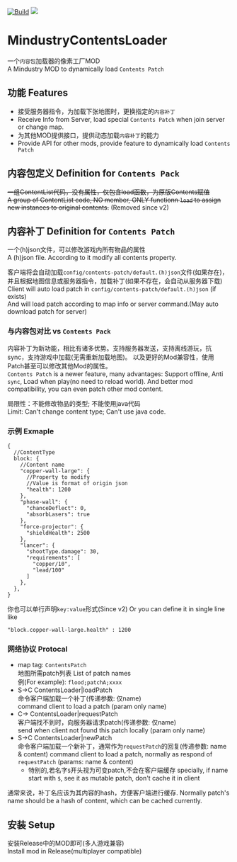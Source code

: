 [![Build](https://github.com/way-zer/MindustryContents/actions/workflows/build.yml/badge.svg?branch=master)](https://github.com/way-zer/MindustryContents/actions/workflows/build.yml)
[![](https://jitpack.io/v/way-zer/MindustryContents.svg)](https://jitpack.io/#way-zer/MindustryContents)

# MindustryContentsLoader

一个`内容包`加载器的像素工厂MOD  
A Mindustry MOD to dynamically load `Contents Patch`

## 功能 Features

* 接受服务器指令，为加载下张地图时，更换指定的`内容补丁`
* Receive Info from Server, load special  `Contents Patch` when join server or change map.
* 为其他MOD提供接口，提供动态加载`内容补丁`的能力
* Provide API for other mods, provide feature to dynamically load `Contents Patch`

## 内容包定义 Definition for `Contents Pack`

~~一组ContentList代码，没有属性，仅包含load函数，为原版Contents赋值~~  
~~A group of ContentList code, NO member, ONLY functionn `load` to assign new instances to original contents.~~
(Removed since v2)

## 内容补丁 Definition for `Contents Patch`

一个(h)json文件，可以修改游戏内所有物品的属性  
A (h)json file. According to it modify all contents property.

客户端将会自动加载`config/contents-patch/default.(h)json`文件(如果存在)，  
并且根据地图信息或服务器指令，加载补丁(如果不存在，会自动从服务器下载)  
Client will auto load patch in `config/contents-patch/default.(h)json` (if exists)  
And will load patch according to map info or server command.(May auto download patch for server)

### 与内容包对比 vs `Contents Pack`

内容补丁为新功能，相比有诸多优势。支持服务器发送，支持离线游玩，抗sync，支持游戏中加载(无需重新加载地图)。
以及更好的Mod兼容性，使用Patch甚至可以修改其他Mod的属性。  
`Contents Patch` is a newer feature, many advantages: Support offline, Anti `sync`, Load when play(no need to reload world).
And better mod compatibility, you can even patch other mod content.

局限性：不能修改物品的类型; 不能使用java代码  
Limit: Can't change content type; Can't use java code.

### 示例 Exmaple

```json5
{
  //ContentType
  block: {
    //Content name
    "copper-wall-large": {
      //Property to modify
      //Value is format of origin json
      "health": 1200
    },
    "phase-wall": {
      "chanceDeflect": 0,
      "absorbLasers": true
    },
    "force-projector": {
      "shieldHealth": 2500
    },
    "lancer": {
      "shootType.damage": 30,
      "requirements": [
        "copper/10",
        "lead/100"
      ]
    },
  },
}
```

你也可以单行声明`key:value`形式(Since v2)
Or you can define it in single line like

```json5
"block.copper-wall-large.health" : 1200
```

### 网络协议 Protocal

* map tag: `ContentsPatch`  
  地图所需patch列表 List of patch names  
  例(For example): `flood;patchA;xxxx`
* S->C ContentsLoader|loadPatch  
  命令客户端加载一个补丁(传递参数: 仅name)  
  command client to load a patch (param only name)
* C-> ContentsLoader|requestPatch  
  客户端找不到时，向服务器请求patch(传递参数: 仅name)  
  send when client not found this patch locally (param only name)
* S->C ContentsLoader|newPatch  
  命令客户端加载一个新补丁，通常作为`requestPatch`的回复(传递参数: name & content)
  command client to load a patch, normally as respond of `requestPatch` (params: name & content)
    * 特别的,若名字`$`开头视为可变patch,不会在客户端缓存
      specially, if name start with `$`, see it as mutable patch, don't cache it in client

通常来说，补丁名应该为其内容的hash，方便客户端进行缓存.
Normally patch's name should be a hash of content, which can be cached currently.

## 安装 Setup

安装Release中的MOD即可(多人游戏兼容)  
Install mod in Release(multiplayer compatible)
